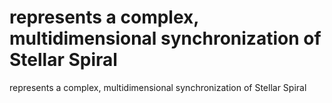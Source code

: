 # represents a complex, multidimensional synchronization of Stellar Spiral

represents a complex, multidimensional synchronization of Stellar Spiral